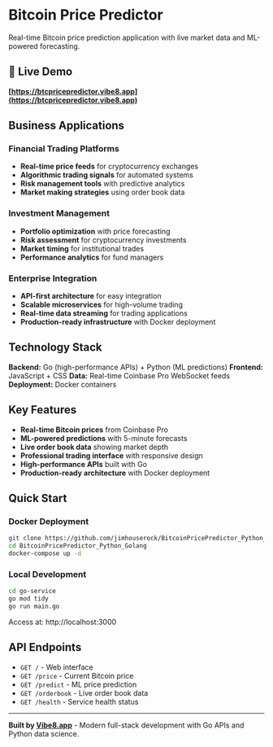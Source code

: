 # Bitcoin Price Predictor

Real-time Bitcoin price prediction application with live market data and ML-powered forecasting.

## 🚀 Live Demo

**[https://btcpricepredictor.vibe8.app](https://btcpricepredictor.vibe8.app)**

## Business Applications

### Financial Trading Platforms
- **Real-time price feeds** for cryptocurrency exchanges
- **Algorithmic trading signals** for automated systems
- **Risk management tools** with predictive analytics
- **Market making strategies** using order book data

### Investment Management
- **Portfolio optimization** with price forecasting
- **Risk assessment** for cryptocurrency investments
- **Market timing** for institutional trades
- **Performance analytics** for fund managers

### Enterprise Integration
- **API-first architecture** for easy integration
- **Scalable microservices** for high-volume trading
- **Real-time data streaming** for trading applications
- **Production-ready infrastructure** with Docker deployment

## Technology Stack

**Backend:** Go (high-performance APIs) + Python (ML predictions)
**Frontend:** JavaScript + CSS
**Data:** Real-time Coinbase Pro WebSocket feeds
**Deployment:** Docker containers

## Key Features

- **Real-time Bitcoin prices** from Coinbase Pro
- **ML-powered predictions** with 5-minute forecasts
- **Live order book data** showing market depth
- **Professional trading interface** with responsive design
- **High-performance APIs** built with Go
- **Production-ready architecture** with Docker deployment

## Quick Start

### Docker Deployment
```bash
git clone https://github.com/jimhouserock/BitcoinPricePredictor_Python_Golang.git
cd BitcoinPricePredictor_Python_Golang
docker-compose up -d
```

### Local Development
```bash
cd go-service
go mod tidy
go run main.go
```

Access at: http://localhost:3000

## API Endpoints

- `GET /` - Web interface
- `GET /price` - Current Bitcoin price
- `GET /predict` - ML price prediction
- `GET /orderbook` - Live order book data
- `GET /health` - Service health status

---

**Built by [Vibe8.app](https://vibe8.app)** - Modern full-stack development with Go APIs and Python data science.

